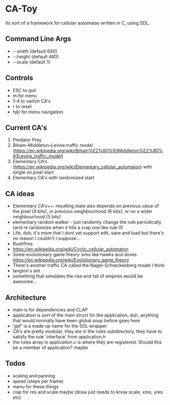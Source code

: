 # CA-Toy
Its sort of a framework for cellular automatas written in C, using SDL.

## Command Line Args
 * --width (default 640)
 * --height (default 480)
 * --scale (default 1)

## Controls
 * ESC to quit
 * m for menu
 * 1-4 to switch CA's
 * r to reset
 * hjkl for menu navigation

 ## Current CA's
 1. Predator Prey
 2. Biham–Middleton–Levine traffic model (https://en.wikipedia.org/wiki/Biham%E2%80%93Middleton%E2%80%93Levine_traffic_model)
 3. Elementary CA's (https://en.wikipedia.org/wiki/Elementary_cellular_automaton) with single on pixel start
 4. Elementary CA's with randomized start

## CA ideas
* Elementary CA's++: resulting state also depends on previous value of the pixel (4 bits), or previous neighbourhood (6 bits), or on a wider neighbourhood (5 bits)
* elementary random walker - just randomly change the rule periodically (and re randomize when it hits a crap one like rule 0)
* Life, duh, it's more that I dont yet support edit, save and load but there's no reason I couldn't I suppose...
* Bushfires 
* https://en.wikipedia.org/wiki/Cyclic_cellular_automaton
* Some evolutionary game theory sims like hawks and doves https://en.wikipedia.org/wiki/Evolutionary_game_theory
* There's another traffic CA called the Nagel–Schreckenberg model I think
* langton's ant
* something that simulates the rise and fall of empires would be awesome...

## Architecture
 * main is for dependencies and CLAP
 * application is sort of the main struct for the application, duh, anything that would normally have been global soup before goes here
 * 'gef' is a made up name for the SDL wrapper
 * CA's are pretty modular, they are in the rules subdirectory, they have to satisfy the rule 'interface' from application.h
 * the rules array in application.c is where they are registered. Should this be a member of application? maybe

## Todos
 * scaling and panning
 * speed (steps per frame)
 * menu for these things
 * clap for res and scale maybe (draw just needs to know scale, xres, yres etc)